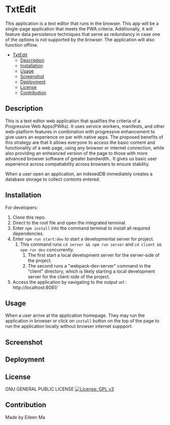 # TxtEdit
This application is a text editor that runs in the browser. This app will be a single-page application that meets the PWA criteria. Additionally, it will feature data persistence techniques that serve as redundancy in case one of the options is not supported by the browser. The application will also function offline. 

- [TxtEdit](#txtedit)
  - [Description](#description)
  - [Installation](#installation)
  - [Usage](#usage)
  - [Screenshot](#screenshot)
  - [Deployment](#deployment)
  - [License](#license)
  - [Contribution](#contribution)

## Description 
This is a text editor web application that qualifies the criteria of a Progressive Web Apps(PWAs). It uses service workers, manifests, and other web-platform features in combination with progressive enhancement to give users an experience on par with native apps. The proposed benefits of this strategy are that it allows everyone to access the basic content and functionality of a web page, using any browser or internet connection, while also providing an enheanced version of the page to those with more advanced browser software of greater bandwidth.. It gives us basic user experience across compatiability across browsers to ensure stability. 

When a user open an application, an indexedDB immediately creates a database storage to collect contents entered. 

## Installation 
For developers: 
1. Clone this repo. 
2. Direct to the root file and open the integrated terminal.
3. Enter `npm install` into the command terminal to install all required dependencies.
4. Enter `npm run start:dev` to start a developmental server for project.
   1. This command runs `cd server && npm run server` and `cd client && npm run dev` concurrently.
      1. The first start a local development server for the server-side of the project. 
      2. The second runs a "webpack-dev-server" command in the "client" directory, which is likely starting a local development server for the client-side of the project. 
5. Access the application by navigating to the output url :  http://localhost:8081/` 

## Usage 
When a user arrive at the application homepage. They may run the application in browser or click on `install` button on the top of the page to run the application locally without browser internet suppport. 

## Screenshot 

## Deployment 


## License 
   GNU GENERAL PUBLIC LICENSE
   [![License: GPL v3](https://img.shields.io/badge/License-GPLv3-blue.svg)](https://www.gnu.org/licenses/gpl-3.0)



## Contribution 
Made by Eileen Ma 